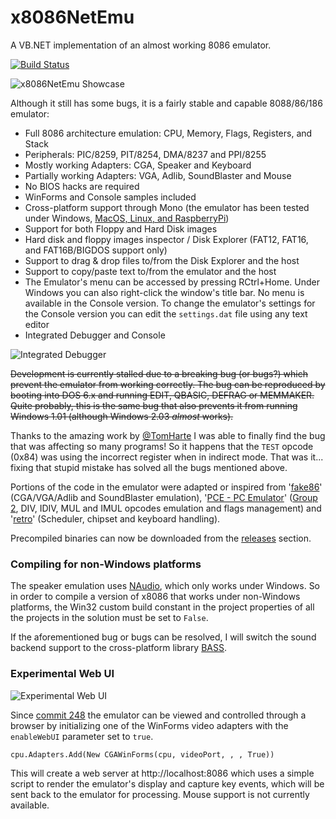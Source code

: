 # x8086NetEmu 
A VB.NET implementation of an almost working 8086 emulator.

[![Build Status](https://xfx.visualstudio.com/x8086NetEmu/_apis/build/status/morphx666.x8086NetEmu?branchName=master)](https://xfx.visualstudio.com/x8086NetEmu/_build/latest?definitionId=8&branchName=master)

![x8086NetEmu Showcase](https://xfx.net/stackoverflow/x8086netEmu/x8086NetEmu_01.gif)

Although it still has some bugs, it is a fairly stable and capable 8088/86/186 emulator:

- Full 8086 architecture emulation: CPU, Memory, Flags, Registers, and Stack
- Peripherals: PIC/8259, PIT/8254, DMA/8237 and PPI/8255
- Mostly working Adapters: CGA, Speaker and Keyboard
- Partially working Adapters: VGA, Adlib, SoundBlaster and Mouse
- No BIOS hacks are required
- WinForms and Console samples included
- Cross-platform support through Mono (the emulator has been tested under Windows, [MacOS, Linux, and RaspberryPi](https://whenimbored.xfx.net/2013/10/x8086netemu-linux-mac-os-x-raspberry-pi/))
- Support for both Floppy and Hard Disk images
- Hard disk and floppy images inspector / Disk Explorer (FAT12, FAT16, and FAT16B/BIGDOS support only)
- Support to drag & drop files to/from the Disk Explorer and the host
- Support to copy/paste text to/from the emulator and the host
- The Emulator's menu can be accessed by pressing RCtrl+Home. Under Windows you can also right-click the window's title bar. No menu is available in the Console version. To change the emulator's settings for the Console version you can edit the `settings.dat` file using any text editor
- Integrated Debugger and Console

![Integrated Debugger](http://whenimbored.xfx.net/wp-content/uploads/2018/01/debugger.png)

~~Development is currently stalled due to a breaking bug (or bugs?) which prevent the emulator from working correctly.
The bug can be reproduced by booting into DOS 6.x and running EDIT, QBASIC, DEFRAG or MEMMAKER.
Quite probably, this is the same bug that also prevents it from running Windows 1.01 (although Windows 2.03 *almost* works).~~

Thanks to the amazing work by [@TomHarte](https://github.com/TomHarte/ProcessorTests/tree/main/8088) I was able to finally find the bug that was affecting so many programs!
So it happens that the `TEST` opcode (0x84) was using the incorrect register when in indirect mode. That was it... fixing that stupid mistake has solved all the bugs mentioned above.

Portions of the code in the emulator were adapted or inspired from '[fake86](https://github.com/rubbermallet/fake86)' (CGA/VGA/Adlib and SoundBlaster emulation), '[PCE - PC Emulator](http://www.hampa.ch/pce/)' ([Group 2](http://www.mlsite.net/8086/), DIV, IDIV, MUL and IMUL opcodes emulation and flags management) and '[retro](http://jorisvr.nl/article/retro)' (Scheduler, chipset and keyboard handling).

Precompiled binaries can now be downloaded from the [releases](https://github.com/morphx666/x8086NetEmu/releases) section.

### Compiling for non-Windows platforms

The speaker emulation uses [NAudio](https://github.com/naudio/NAudio), which only works under Windows.
So in order to compile a version of x8086 that works under non-Windows platforms, the Win32 custom build constant in the project properties of all the projects in the solution must be set to `False`.

If the aforementioned bug or bugs can be resolved, I will switch the sound backend support to the cross-platform library [BASS](http://www.un4seen.com/).

### Experimental Web UI

![Experimental Web UI](https://xfx.net/stackoverflow/x8086netEmu/x8086_WebUI_01.png)

Since [commit 248](https://github.com/morphx666/x8086NetEmu/commit/c08b69b7c6ffbe165a036b811ff8e2b71e529854) the emulator can be viewed and controlled through a browser by initializing one of the WinForms video adapters with the `enableWebUI` parameter set to `true`.

`cpu.Adapters.Add(New CGAWinForms(cpu, videoPort, , , True))`

This will create a web server at http://localhost:8086 which uses a simple script to render the emulator's display and capture key events, which will be sent back to the emulator for processing.
Mouse support is not currently available.
